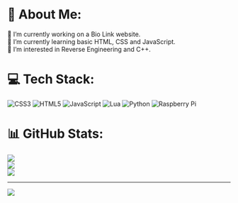 # 💫 About Me:
🔭 I’m currently working on a Bio Link website.<br>🌱 I’m currently learning basic HTML, CSS and JavaScript.<br>👀 I’m interested in Reverse Engineering and C++.


# 💻 Tech Stack:
![CSS3](https://img.shields.io/badge/css3-%231572B6.svg?style=for-the-badge&logo=css3&logoColor=white) ![HTML5](https://img.shields.io/badge/html5-%23E34F26.svg?style=for-the-badge&logo=html5&logoColor=white) ![JavaScript](https://img.shields.io/badge/javascript-%23323330.svg?style=for-the-badge&logo=javascript&logoColor=%23F7DF1E) ![Lua](https://img.shields.io/badge/lua-%232C2D72.svg?style=for-the-badge&logo=lua&logoColor=white) ![Python](https://img.shields.io/badge/python-3670A0?style=for-the-badge&logo=python&logoColor=ffdd54) ![Raspberry Pi](https://img.shields.io/badge/-Raspberry_Pi-C51A4A?style=for-the-badge&logo=Raspberry-Pi)
# 📊 GitHub Stats:
![](https://github-readme-stats.vercel.app/api?username=okayah&theme=dark&hide_border=false&include_all_commits=true&count_private=true)<br/>
![](https://github-readme-streak-stats.herokuapp.com/?user=okayah&theme=dark&hide_border=false)<br/>
![](https://github-readme-stats.vercel.app/api/top-langs/?username=okayah&theme=dark&hide_border=false&include_all_commits=true&count_private=true&layout=compact)

---
![](https://komarev.com/ghpvc/?username=okayah)
